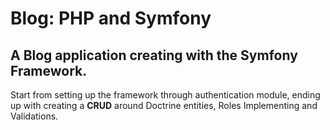 # Blog: PHP and Symfony

## A **Blog** application creating with the Symfony Framework.

Start from setting up the framework through authentication module, ending up with creating a **CRUD** around Doctrine entities, Roles Implementing and Validations.
